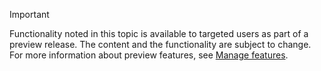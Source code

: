 > [!IMPORTANT]
> Functionality noted in this topic is available to targeted users as part of a preview release. The content and the functionality are subject to change. For more information about preview features, see [Manage features](../hr-admin-manage-features.md).